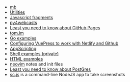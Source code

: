 * [mb](https://github.com/tomcam/mb)
* [Utilities](https://github.com/tomcam/utilities#readme)
* [Javascript fragments](https://github.com/tomcam/javascript)
* [py4webcasts](https://github.com/tomcam/py4webcasts)
* [Least you need to know about GitHub Pages](https://github.com/tomcam/least-github-pages)
* [tom.im](https://github.com/tomcam/tom.im)
* [Go examples](https://github.com/tomcam/goexamples)
* [Configuring VuePress to work with Netlify and Github](https://github.com/tomcam/vuepress-netlify-github)
* [AppScripting](https://github.com/tomcam/appscripting)
* [Shell examples (private)](https://github.com/tomcam/shellexamples)
* [HTML examples](https://github.com/tomcam/htmlexamples)
* [neovim](https://github.com/tomcam/neovim) notes and init files
* [Least you need to know about PostGres](https://github.com/tomcam/postgres)
* [sc.js](https://github.com/tomcam/scjs/blob/master/sc.js) is a command-line NodeJS app to take screenshots
